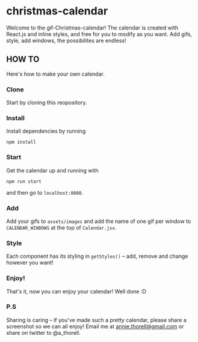# christmas-calendar
Welcome to the gif-Christmas-calendar! The calendar is created with React.js and inline styles, and free for you to modify as you want. Add gifs, style, add windows, the possibilites are endless!
## HOW TO
Here's how to make your own calendar.
### Clone
Start by cloning this reopository.
### Install
Install dependencies by running

`npm install`

### Start
Get the calendar up and running with

`npm run start`

and then go to `localhost:8080`.
### Add
Add your gifs to `assets/images` and add the name of one gif per window to `CALENDAR_WINDOWS` at the top of `Calendar.jsx`.
### Style
Each component has its styling in `getStyles()` – add, remove and change however you want!
### Enjoy!
That's it, now you can enjoy your calendar! Well done :D
### P.S
Sharing is caring – if you've made such a pretty calendar, please share a screenshot so we can all enjoy! Email me at annie.thorell@gmail.com or share on twitter to @a_thorell.
